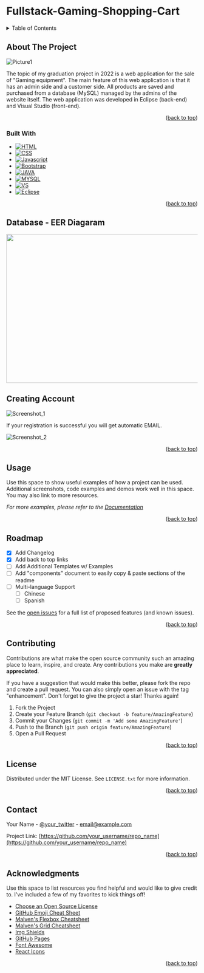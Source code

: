 # Fullstack-Gaming-Shopping-Cart

<!-- TABLE OF CONTENTS -->
<details>
  <summary>Table of Contents</summary>
  <ol>
    <li>
      <a href="#about-the-project">About The Project</a>
      <ul>
        <li><a href="#built-with">Built With</a></li>
      </ul>
    </li>
    <li>
      <a href="#getting-started">Getting Started</a>
      <ul>
        <li><a href="#prerequisites">Prerequisites</a></li>
        <li><a href="#installation">Installation</a></li>
      </ul>
    </li>
    <li><a href="#usage">Usage</a></li>
    <li><a href="#roadmap">Roadmap</a></li>
    <li><a href="#contributing">Contributing</a></li>
    <li><a href="#license">License</a></li>
    <li><a href="#contact">Contact</a></li>
    <li><a href="#acknowledgments">Acknowledgments</a></li>
  </ol>
</details>



<!-- ABOUT THE PROJECT -->
## About The Project

![Picture1](https://github.com/eloom13/Fullstack-Gaming-Shopping-Cart/assets/116904225/df9f4106-148e-434c-98c8-996e6b271059)

The topic of my graduation project in 2022 is a web application for the sale of "Gaming equipment". The main feature of this web application is that it has an admin side and a customer side. All products are saved and purchased from a database (MySQL) managed by the admins of the website itself. The web application was developed in Eclipse (back-end) and Visual Studio (front-end).

<p align="right">(<a href="#readme-top">back to top</a>)</p>



### Built With

* [![HTML][HTML.com]][HTML-url]
* [![CSS][CSS.com]][CSS-url]
* [![Javascript][Javascript.com]][Javascript-url]
* [![Bootstrap][Bootstrap.com]][Bootstrap-url]
* [![JAVA][JAVA.com]][JAVA-url]
* [![MYSQL][MYSQL.com]][MYSQL-url]
* [![VS][VS.com]][VS-url]
* [![Eclipse][Eclipse.com]][Eclipse-url]
<p align="right">(<a href="#readme-top">back to top</a>)</p>



<!-- GETTING STARTED -->
## Database - EER Diagaram

<p align="center">
  <img  width="552" height="392" src="(https://github.com/eloom13/Fullstack-Gaming-Shopping-Cart/assets/116904225/af5250da-fb99-432c-b5a9-60fbfc7d4975)">
</p>




## Creating Account
![Screenshot_1](https://github.com/eloom13/Fullstack-Gaming-Shopping-Cart/assets/116904225/4069303c-8925-47a9-bae8-8e7c4e3588b9)

If your registration is successful you will get automatic EMAIL.

![Screenshot_2](https://github.com/eloom13/Fullstack-Gaming-Shopping-Cart/assets/116904225/49a58d43-b244-44c3-9fc7-b84129225035)


<p align="right">(<a href="#readme-top">back to top</a>)</p>



<!-- USAGE EXAMPLES -->
## Usage

Use this space to show useful examples of how a project can be used. Additional screenshots, code examples and demos work well in this space. You may also link to more resources.

_For more examples, please refer to the [Documentation](https://example.com)_

<p align="right">(<a href="#readme-top">back to top</a>)</p>



<!-- ROADMAP -->
## Roadmap

- [x] Add Changelog
- [x] Add back to top links
- [ ] Add Additional Templates w/ Examples
- [ ] Add "components" document to easily copy & paste sections of the readme
- [ ] Multi-language Support
    - [ ] Chinese
    - [ ] Spanish

See the [open issues](https://github.com/othneildrew/Best-README-Template/issues) for a full list of proposed features (and known issues).

<p align="right">(<a href="#readme-top">back to top</a>)</p>



<!-- CONTRIBUTING -->
## Contributing

Contributions are what make the open source community such an amazing place to learn, inspire, and create. Any contributions you make are **greatly appreciated**.

If you have a suggestion that would make this better, please fork the repo and create a pull request. You can also simply open an issue with the tag "enhancement".
Don't forget to give the project a star! Thanks again!

1. Fork the Project
2. Create your Feature Branch (`git checkout -b feature/AmazingFeature`)
3. Commit your Changes (`git commit -m 'Add some AmazingFeature'`)
4. Push to the Branch (`git push origin feature/AmazingFeature`)
5. Open a Pull Request

<p align="right">(<a href="#readme-top">back to top</a>)</p>



<!-- LICENSE -->
## License

Distributed under the MIT License. See `LICENSE.txt` for more information.

<p align="right">(<a href="#readme-top">back to top</a>)</p>



<!-- CONTACT -->
## Contact

Your Name - [@your_twitter](https://twitter.com/your_username) - email@example.com

Project Link: [https://github.com/your_username/repo_name](https://github.com/your_username/repo_name)

<p align="right">(<a href="#readme-top">back to top</a>)</p>



<!-- ACKNOWLEDGMENTS -->
## Acknowledgments

Use this space to list resources you find helpful and would like to give credit to. I've included a few of my favorites to kick things off!

* [Choose an Open Source License](https://choosealicense.com)
* [GitHub Emoji Cheat Sheet](https://www.webpagefx.com/tools/emoji-cheat-sheet)
* [Malven's Flexbox Cheatsheet](https://flexbox.malven.co/)
* [Malven's Grid Cheatsheet](https://grid.malven.co/)
* [Img Shields](https://shields.io)
* [GitHub Pages](https://pages.github.com)
* [Font Awesome](https://fontawesome.com)
* [React Icons](https://react-icons.github.io/react-icons/search)

<p align="right">(<a href="#readme-top">back to top</a>)</p>



<!-- MARKDOWN LINKS & IMAGES -->
<!-- https://www.markdownguide.org/basic-syntax/#reference-style-links -->
[contributors-shield]: https://img.shields.io/github/contributors/othneildrew/Best-README-Template.svg?style=for-the-badge
[contributors-url]: https://github.com/othneildrew/Best-README-Template/graphs/contributors
[forks-shield]: https://img.shields.io/github/forks/othneildrew/Best-README-Template.svg?style=for-the-badge
[forks-url]: https://github.com/othneildrew/Best-README-Template/network/members
[stars-shield]: https://img.shields.io/github/stars/othneildrew/Best-README-Template.svg?style=for-the-badge
[stars-url]: https://github.com/othneildrew/Best-README-Template/stargazers
[issues-shield]: https://img.shields.io/github/issues/othneildrew/Best-README-Template.svg?style=for-the-badge
[issues-url]: https://github.com/othneildrew/Best-README-Template/issues
[license-shield]: https://img.shields.io/github/license/othneildrew/Best-README-Template.svg?style=for-the-badge
[license-url]: https://github.com/othneildrew/Best-README-Template/blob/master/LICENSE.txt
[linkedin-shield]: https://img.shields.io/badge/-LinkedIn-black.svg?style=for-the-badge&logo=linkedin&colorB=555
[linkedin-url]: https://linkedin.com/in/othneildrew
[product-screenshot]: images/screenshot.png
[HTML.com]: https://img.shields.io/badge/HTML5-E34F26?style=for-the-badge&logo=html5&logoColor=white
[HTML-url]: https://html.com/
[CSS.com]: https://img.shields.io/badge/CSS-239120?&style=for-the-badge&logo=css3&logoColor=white
[CSS-url]: [https://html.com/](https://www.w3.org/Style/CSS/Overview.en.html)
[Javascript.com]: https://img.shields.io/badge/JavaScript-323330?style=for-the-badge&logo=javascript&logoColor=F7DF1E
[Javascript-url]: https://www.javascript.com/
[Bootstrap.com]: https://img.shields.io/badge/Bootstrap-563D7C?style=for-the-badge&logo=bootstrap&logoColor=white
[Bootstrap-url]: https://getbootstrap.com
[JAVA.com]: https://img.shields.io/badge/Java-ED8B00?style=for-the-badge&logo=openjdk&logoColor=white
[JAVA-url]: https://www.java.com/en/
[MYSQL.com]: https://img.shields.io/badge/MySQL-005C84?style=for-the-badge&logo=mysql&logoColor=white
[MYSQL-url]: https://www.mysql.com/
[VS.com]: https://img.shields.io/badge/Visual_Studio_Code-0078D4?style=for-the-badge&logo=visual%20studio%20code&logoColor=white
[VS-url]: https://code.visualstudio.com/
[Eclipse.com]: https://img.shields.io/badge/Eclipse-2C2255?style=for-the-badge&logo=eclipse&logoColor=white
[Eclipse-url]: [https://code.visualstudio.com/](https://www.eclipse.org/)https://www.eclipse.org/

